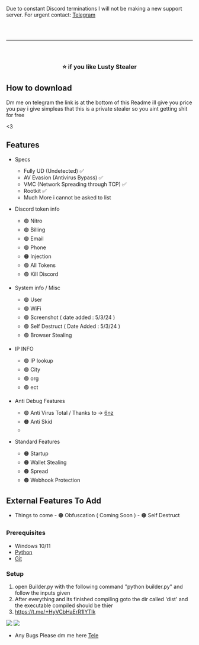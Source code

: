 Due to constant Discord terminations I will not be making a new support server. For urgent contact: <a href="https://t.me/+HyVCbHaErR1lYTlk">Telegram</a>
<hr style="border-radius: 2%; margin-top: 60px; margin-bottom: 60px;" noshade="" size="20" width="100%">
<div align="center">
  <h3>⭐ if you like Lusty Stealer<br></h3>
</div>

## How to download
Dm me on telegram the link is at the bottom of this Readme
ill give you price you pay i give simpleas that this is a private stealer
so you aint getting shit for free 

<3



## Features

- Specs
  - Fully UD (Undetected) ✅
  - AV Evasion (Antivirus Bypass) ✅
  - VMC (Network Spreading through TCP) ✅
  - Rootkit ✅
  - Much More i cannot be asked to list

-   Discord token info
    -   🟢 Nitro
    -   🟢 Billing
    -   🟢 Email
    -   🟢 Phone
    -   🟠 Injection
    -   🟢 All Tokens
    -   🟢 Kill Discord
    
-   System info / Misc
    -   🟢 User
    -   🟢 WiFi
    -   🟢 Screenshot ( date added : 5/3/24 )
    -   🟢 Self Destruct ( Date Added : 5/3/24 )
    -   🟢 Browser Stealing

-    IP INFO
     - 🟢 IP lookup
     - 🟢 City
     - 🟢 org
     - 🟢 ect

-    Anti Debug Features
     - 🟢 Anti Virus Total / Thanks to -> [6nz](https://github.com/6nz/virustotal-vm-blacklist)
     - 🟠 Anti Skid
     -
-    Standard Features
     - 🟠 Startup
     - 🟠 Wallet Stealing
     - 🟠 Spread
     - 🟠 Webhook Protection
  

## External Features To Add
-    Things to come
    - 🟠 Obfuscation ( Coming Soon )
    - 🟠 Self Destruct 

### Prerequisites

-   Windows 10/11
-   [Python](https://www.python.org/downloads/release/python-390/)
-   [Git](https://git-scm.com/download/win)

### Setup

1. open Builder.py with the following command "python builder.py" and follow the inputs given
2. After everything and its finished compiling goto the dir called 'dist' and the executable compiled should be thier
9. https://t.me/+HyVCbHaErR1lYTlk


<img src="https://i.imgur.com/KDriHPw.png">
<img src="https://i.imgur.com/mdJhwZD.png">


-   Any Bugs Please dm me here [Tele](https://t.me/pyinstance)
